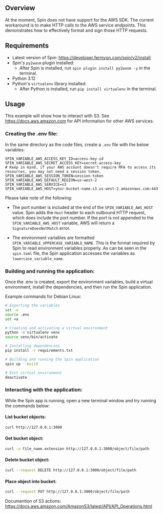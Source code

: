 ## Overview

At the moment, Spin does not have support for the AWS SDK. The current workaround is to make HTTP calls to the AWS service endpoints. This demonstrates how to effectively format and sign those HTTP requests.


## Requirements

- Latest version of Spin: https://developer.fermyon.com/spin/v2/install
- Spin's `py2wasm` plugin installed:
    - After Spin is installed, run `spin plugin install py2wasm -y` in the terminal.
- Python 3.12
- Python's `virtualenv` library installed: 
    - After Python is installed, run `pip install virtualenv` in the terminal.


## Usage

This example will show how to interact with S3. See https://docs.aws.amazon.com for API information for other AWS services.

### Creating the .env file:

In the same directory as the code files, create a `.env` file with the below variables: 

```dotenv
SPIN_VARIABLE_AWS_ACCESS_KEY_ID=access-key-id
SPIN_VARIABLE_AWS_SECRET_ACCESS_KEY=secret-access-key
# Keep in mind, if your AWS account doesn't require MFA to access its resources, you may not need a session token. 
SPIN_VARIABLE_AWS_SESSION_TOKEN=session-token
SPIN_VARIABLE_AWS_DEFAULT_REGION=us-west-2
SPIN_VARIABLE_AWS_SERVICE=s3
SPIN_VARIABLE_AWS_HOST=your-bucket-name.s3.us-west-2.amazonaws.com:443
```
Please take note of the following:

- The port number is included at the end of the `SPIN_VARIABLE_AWS_HOST` value. Spin adds the `Host` header to each outbound HTTP request, which does include the port number. If the port is not appended to the `SPIN_VARIABLE_AWS_HOST` variable, AWS will return a `SignatureDoesNotMatch` error. 

- The environment variables are formatted `SPIN_VARIABLE_UPPERCASE_VARIABLE_NAME`. This is the format required by Spin to read environment variables properly. As can be seen in the `spin.toml` file, the Spin application accesses the variables as `lowercase_variable_name`. 


### Building and running the application:

Once the .env is created, export the environment variables, build a virtual environment, install the dependencies, and then run the Spin application. 

Example commands for Debian Linux:

```bash
# Exporting the variables
set -a
source .env
set +a

# Creating and activating a virtual environment
python -m virtualenv venv
source venv/bin/activate

# Installing dependencies
pip install -r requirements.txt

# Building and running the Spin application
spin up --build

# Exit virtual environment
deactivate
```


### Interacting with the application:

While the Spin app is running, open a new terminal window and try running the commands below:

#### List bucket objects:

```bash
curl http://127.0.0.1:3000
```

#### Get bucket object:

```bash
curl -o file_name.extension http://127.0.0.1:3000/object/file/path
```

#### Delete bucket object:

```bash
curl --request DELETE http://127.0.0.1:3000/object/file/path
```

#### Place object into bucket:

```bash
curl --request PUT http://127.0.0.1:3000/object/file/path
```

Documention of S3 actions: https://docs.aws.amazon.com/AmazonS3/latest/API/API_Operations.html